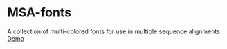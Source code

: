 # MSA-fonts
A collection of multi-colored fonts for use in multiple sequence alignments
<a href="https://ajo2995.github.io/MSA-fonts/index.html">Demo</a>
